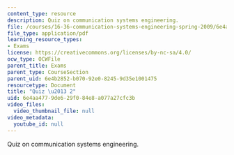 ```yaml
---
content_type: resource
description: Quiz on communication systems engineering.
file: /courses/16-36-communication-systems-engineering-spring-2009/6e4aa4779de629f084e8a077a27cfc3b_MIT16_36s09_quiz02.pdf
file_type: application/pdf
learning_resource_types:
- Exams
license: https://creativecommons.org/licenses/by-nc-sa/4.0/
ocw_type: OCWFile
parent_title: Exams
parent_type: CourseSection
parent_uid: 6e4b2852-b070-92e0-8245-9d35e1001475
resourcetype: Document
title: "Quiz \u2013 2"
uid: 6e4aa477-9de6-29f0-84e8-a077a27cfc3b
video_files:
  video_thumbnail_file: null
video_metadata:
  youtube_id: null
---
```

Quiz on communication systems engineering.